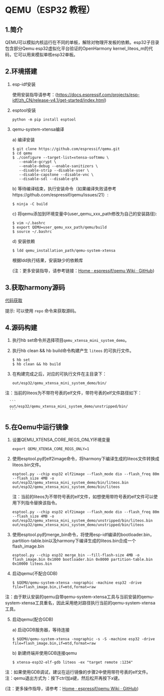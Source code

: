 # QEMU（ESP32 教程）

## 1.简介

QEMU可以模拟内核运行在不同的单板，解除对物理开发板的依赖。esp32子目录包含部分Qemu esp32虚拟化平台验证的OpenHarmony kernel\_liteos\_m的代码，它可以用来模拟单核esp32单板。

## 2.环境搭建

   1. esp-idf安装

      使用安装指导请参考：(https://docs.espressif.com/projects/esp-idf/zh_CN/release-v4.1/get-started/index.html)

   2. esptool安装

      ```shell
      python -m pip install esptool
      ```

   3. qemu-system-xtensa编译

      a) 编译安装

         ```shell
         $ git clone https://github.com/espressif/qemu.git
         $ cd qemu
         $ ./configure --target-list=xtensa-softmmu \
            --enable-gcrypt \
            --enable-debug --enable-sanitizers \
            --disable-strip --disable-user \
            --disable-capstone --disable-vnc \
            --disable-sdl --disable-gtk
         ```

      b) 等待编译结束，执行安装命令（如果编译失败请参考https://github.com/espressif/qemu/issues/21）:

         ```shell
         $ ninja -C build
         ```

      c) 将qemu添加到环境变量中(user_qemu_xxx_path修改为自己的安装路径):

         ```shell
         $ vim ~/.bashrc
         $ export QEMU=user_qemu_xxx_path/qemu/build
         $ source ~/.bashrc
         ```

      d) 安装依赖

         ```shell
         $ ldd qemu_installation_path/qemu-system-xtensa
         ```

         根据ldd执行结果，安装缺少的依赖库

         (注：更多安装指导，请参考链接：[Home · espressif/qemu Wiki · GitHub](https://github.com/espressif/qemu/wiki#configure))

## 3.获取harmony源码

[代码获取](https://gitee.com/openharmony/docs/blob/master/zh-cn/device-dev/get-code/sourcecode-acquire.md)

提示: 可以使用 `repo` 命令来获取源码。

## 4.源码构建

   1. 执行hb set命令并选择项目`qemu_xtensa_mini_system_demo`。

   2. 执行hb clean && hb build命令构建产生 `liteos` 的可执行文件。

      ```shell
      $ hb set
      $ hb clean && hb build
      ```

   3. 在构建完成之后，对应的可执行文件在主目录下：

      ```
      out/esp32/qemu_xtensa_mini_system_demo/bin/
      ```

   注：当前的liteos为不带符号表的elf文件，带符号表的elf文件路径如下：

      ```
      out/esp32/qemu_xtensa_mini_system_demo/unstripped/bin/
      ```

## 5.在Qemu中运行镜像

   1. 设置QEMU_XTENSA_CORE_REGS_ONLY环境变量

      ```shell
      export QEMU_XTENSA_CORE_REGS_ONLY=1
      ```

   2. 使用esptool.py的elf2image命令，将harmony下编译生成的liteos文件转换成liteos.bin文件。

      ```shell
      esptool.py --chip esp32 elf2image --flash_mode dio --flash_freq 80m --flash_size 4MB -o out/esp32/qemu_xtensa_mini_system_demo/bin/liteos.bin out/esp32/qemu_xtensa_mini_system_demo/bin/liteos
      ```

      注：当前的liteos为不带符号表的elf文件，如想使用带符号表的elf文件可以使用下列指令替换该指令。

      ```shell
      esptool.py --chip esp32 elf2image --flash_mode dio --flash_freq 80m --flash_size 4MB -o out/esp32/qemu_xtensa_mini_system_demo/unstripped/bin/liteos.bin out/esp32/qemu_xtensa_mini_system_demo/unstripped/bin/liteos
      ```

   3. 使用esptool.py的merge_bin命令，将使用esp-idf编译的bootloader.bin，partition-table.bin以及harmony下编译生成的liteos.bin合成一个flash_image.bin

      ```shell
      esptool.py --chip esp32 merge_bin --fill-flash-size 4MB -o flash_image.bin 0x1000 bootloader.bin 0x8000 partition-table.bin 0x10000 liteos.bin
      ```

   4. 启动qemu(不配合GDB)

      ```shell
      $ $QEMU/qemu-system-xtensa -nographic -machine esp32 -drive file=flash_image.bin,if=mtd,format=raw
      ```

   注：由于默认安装的qemu自带qemu-system-xtensa工具与当前安装的qemu-system-xtensa工具重名，因此采用绝对路径执行当前的qemu-system-xtensa工具。

   5. 启动qemu(配合GDB)

      a) 启动GDB服务器，等待连接

         ```
         $ $QEMU/qemu-system-xtensa -nographic -s -S -machine esp32 -drive file=flash_image.bin,if=mtd,format=raw
         ```

      b) 新建终端并使用GDB连接qemu
         ```
         $ xtensa-esp32-elf-gdb liteos -ex "target remote :1234"
         ```

   注：如果使用GDB调试，建议在运行镜像的步骤2中使用带符号表的elf文件。
   注：qemu退出方式为：按下ctrl加a键，然后松开再按下x键。

(注：更多操作指导，请参考：[Home · espressif/qemu Wiki · GitHub](https://github.com/espressif/qemu/wiki#configure))
